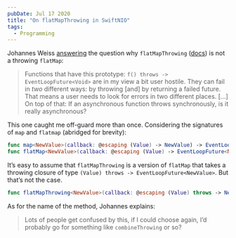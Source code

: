 ```yaml
---
pubDate: Jul 17 2020
title: "On flatMapThrowing in SwiftNIO"
tags:
  - Programming
---
```


Johannes Weiss
[answering](https://github.com/apple/swift-nio/issues/1559#issuecomment-645932212)
the question why `flatMapThrowing`
([docs](https://apple.github.io/swift-nio/docs/current/NIO/Classes/EventLoopFuture.html#/s:3NIO15EventLoopFutureC15flatMapThrowing4file4line_ACyqd__Gs12StaticStringV_Suqd__xKctlF))
is not a throwing `flatMap`:

> Functions that have this prototype: `f() throws -> EventLoopFuture<Void>` are
> in my view a bit user hostile. They can fail in _two_ different ways: by
> throwing [and] by returning a failed future. That means a user needs to look
> for errors in two different places. […] On top of that: If an asynchronous
> function throws synchronously, is it really asynchronous?  

This one caught me off-guard more than once. Considering the signatures of `map`
and `flatmap` (abridged for brevity):

```swift
func map<NewValue>(callback: @escaping (Value) -> NewValue) -> EventLoopFuture<NewValue>
func flatMap<NewValue>(callback: @escaping (Value) -> EventLoopFuture<NewValue>) -> EventLoopFuture<NewValue>
```

It’s easy to assume that `flatMapThrowing`  is a version of `flatMap` that takes
a throwing closure of type `(Value) throws -> EventLoopFuture<NewValue>`. But
that’s not the case.

```swift
func flatMapThrowing<NewValue>(callback: @escaping (Value) throws -> NewValue) -> EventLoopFuture<NewValue>
```

As for the name of the method, Johannes explains:

> Lots of people get confused by this, if I could choose again, I’d probably go
> for something like `combineThrowing` or so?
